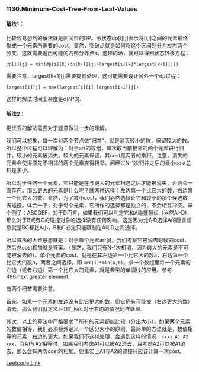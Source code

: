 ### 1130.Minimum-Cost-Tree-From-Leaf-Values
#### 解法1：
比较容易想到的解法就是区间型的DP。令状态dp[i][j]表示将[i,j]之间的元素最终聚成一个元素所需要的cost。显然，突破点就是如何将这个区间划分为左右两个分支，这就需要遍历可能的内部分界点k。这样的话，就可以得到状态转移方程：
```
dp[i][j] = min(dp[i][k]+dp[k+1][j]+largest[i][k]*largest[k+1][j])
```
需要注意，largest[k+1][j]需要提前处理，这可能需要设计另外一个dp过程：
```
largest[i][j] = max(largest[i][i],largest[i+1][j])
```
这样的解法时间复杂度是o(N^3).

#### 解法2：
更优秀的解法需要对于题意做进一步的理解。

我们可以想象，每一次对两个节点做“归并”，就是消灭较小的数，保留较大的数。所以整个过程可以理解为：对于arr的数组，每次取当前相邻的两个元素进行归并，较小的元素被消失，较大的元素保留，其cost是两者的乘积。注意，消失的元素会使得原先不相邻的两个元素变得相邻。问经过N-1次归并之后的最小cost总和是多少。

所以对于任何一个元素，它只能是在与更大的元素相遇之后才能被消失，否则会一直存在。那么更大的元素是什么呢？就两种选择：左边第一个比它大的数，右边第一个比它大的数。显然，为了减小cost，我们必然选择让它和较小的那个候选数去碰撞。体会一下，对于每个元素，它所作的选择都是独立的，不会相互冲突。举个例子：ABCDEF，对于D而言，如果我们可以判定它和A碰撞最优（当然A>D)，那么对于B或者C的碰撞对象的选择没有任何影响。这是因为允许D选择A的隐含信息就是BC都比A小，B和C必定只能限制在A和D之间选择。

所以算法的大致思想就是：对于每个元素arr[i]，我们考察它被消去时候的cost，然后总cost相加就是答案。（显然，我们只有N-1次相消，因为最大的元素是不可能被消去的）。单个元素的cost，就是在其左边第一个比它大的数a，右边第一个比它大的数b，两者之间选择，即 ```arr[i]*min(a,b)```。求一个数组里每一个元素的左边（或者右边）第一个比它大的元素，就是典型的单调栈的应用。参考496.next greater element.

有两个细节需要注意。

首先，如果一个元素的左边没有比它更大的数，但它仍有可能被（右边更大的数）消去，那么我们就定义```a=INT_MAX```.对于右边的情况同样处理。

其次，以上的算法中严格要求了所有的元素都能比较（分出大小）。如果两个元素的数值相等，我们必须额外定义一个区分大小的原则。最简单的方法就是，数值相等的元素，右边的更大。如果我们不这样处理，会遇到这样的情况：```xxxx A1 A2 xxx```，当A1与A2相等时，如果我们考虑A1可以被A2消去，且考虑A2可以被A1消去，那么会有两次cost的相加。但事实上A1与A2的碰撞只应该计算一次cost。


[Leetcode Link](https://leetcode.com/problems/minimum-cost-tree-from-leaf-values)

